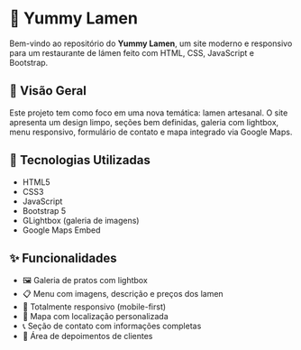 # 🍜 Yummy Lamen

Bem-vindo ao repositório do **Yummy Lamen**, um site moderno e responsivo para um restaurante de lámen feito com HTML, CSS, JavaScript e Bootstrap.

## 📸 Visão Geral

Este projeto tem como foco em uma nova temática: lamen artesanal. O site apresenta um design limpo, seções bem definidas, galeria com lightbox, menu responsivo, formulário de contato e mapa integrado via Google Maps.

## 🔧 Tecnologias Utilizadas

- HTML5
- CSS3
- JavaScript
- Bootstrap 5
- GLightbox (galeria de imagens)
- Google Maps Embed

## ✨ Funcionalidades

- 🖼️ Galeria de pratos com lightbox
- 📋 Menu com imagens, descrição e preços dos lamen
- 📱 Totalmente responsivo (mobile-first)
- 📍 Mapa com localização personalizada
- 📞 Seção de contato com informações completas
- 👥 Área de depoimentos de clientes


